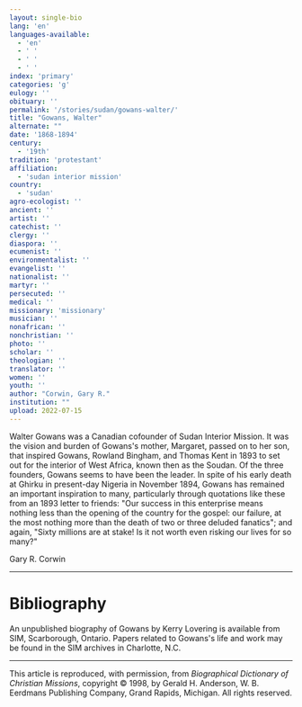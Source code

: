 ```yaml
---
layout: single-bio
lang: 'en'
languages-available:
  - 'en'
  - ' '
  - ' '
  - ' '
index: 'primary'
categories: 'g'
eulogy: ''
obituary: ''
permalink: '/stories/sudan/gowans-walter/'
title: "Gowans, Walter"
alternate: ""
date: '1868-1894'
century:
  - '19th'
tradition: 'protestant'
affiliation:
  - 'sudan interior mission'
country:
  - 'sudan'
agro-ecologist: ''
ancient: ''
artist: ''
catechist: ''
clergy: ''
diaspora: ''
ecumenist: ''
environmentalist: ''
evangelist: ''
nationalist: ''
martyr: ''
persecuted: ''
medical: ''
missionary: 'missionary'
musician: ''
nonafrican: ''
nonchristian: ''
photo: ''
scholar: ''
theologian: ''
translator: ''
women: ''
youth: ''
author: "Corwin, Gary R."
institution: ""
upload: 2022-07-15
---
```




Walter Gowans was a Canadian cofounder of Sudan Interior Mission. It was the vision and burden of Gowans's mother, Margaret, passed on to her son, that inspired Gowans, Rowland Bingham, and Thomas Kent in 1893 to set out for the interior of West Africa, known then as the Soudan. Of the three founders, Gowans seems to have been the leader. In spite of his early death at Ghirku in present-day Nigeria in November 1894, Gowans has remained an important inspiration to many, particularly through quotations like these from an 1893 letter to friends: "Our success in this enterprise means nothing less than the opening of the country for the gospel: our failure, at the most nothing more than the death of two or three deluded fanatics"; and again, "Sixty millions are at stake! Is it not worth even risking our lives for so many?"

Gary R. Corwin

---

# Bibliography

An unpublished biography of Gowans by Kerry Lovering is available from SIM, Scarborough, Ontario. Papers related to Gowans's life and work may be found in the SIM archives in Charlotte, N.C.

---

This article is reproduced, with permission, from *Biographical Dictionary of Christian Missions*, copyright © 1998, by Gerald H. Anderson, W. B. Eerdmans Publishing Company, Grand Rapids, Michigan. All rights reserved.
